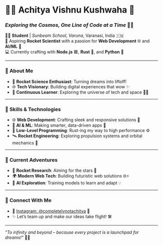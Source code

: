 # 👨‍🚀 Achitya Vishnu Kushwaha 🚀  
### *Exploring the Cosmos, One Line of Code at a Time* 🌌✨

👨‍🎓 **Student** | *Sunbeam School, Varuna*, Varanasi, India 🇮🇳  
🚀 Aspiring **Rocket Scientist** with a passion for **Web Development** 🌐 and **AI/ML** 🤖  
💻 Currently crafting with **Node.js** 🟩, **Rust** 🦀, and **Python** 🐍  

---

### 🌟 **About Me**  
- 🚀 **Rocket Science Enthusiast**: Turning dreams into liftoff!  
- 🌐 **Tech Visionary**: Building digital experiences that wow ✨  
- 📖 **Continuous Learner**: Exploring the universe of tech and space 🧠🌌  

---

### 🔧 **Skills & Technologies**  
- 🌐 **Web Development**: Crafting sleek and responsive solutions 🎨  
- 🤖 **AI & ML**: Making smarter, data-driven apps 🧠  
- 🦾 **Low-Level Programming**: Rust-ing my way to high performance ⚙️  
- 🛰️ **Rocket Engineering**: Exploring propulsion systems and orbital mechanics 🌠  

---

### 🚀 **Current Adventures**  
- 🔭 **Rocket Research**: Aiming for the stars 🌟  
- 🌍 **Modern Web Tech**: Building futuristic web solutions 🌐⚡  
- 🤖 **AI Exploration**: Training models to learn and adapt 💡  

---

### 🙌 **Connect With Me**  
- 📸 [Instagram: @completelynotachitya](https://www.instagram.com/completelynotachitya/) 🎥  
- ✨ Let’s team up and make our ideas take flight! 🛠️  

---

*"To infinity and beyond – because every project is a launchpad for dreams!"* 🚀💡  
